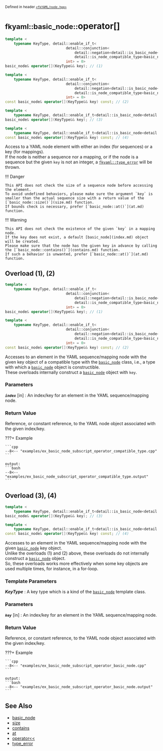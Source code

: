 <small>Defined in header [`<fkYAML/node.hpp>`](https://github.com/fktn-k/fkYAML/blob/develop/include/fkYAML/node.hpp)</small>

# <small>fkyaml::basic_node::</small>operator[]

```cpp
template <
    typename KeyType, detail::enable_if_t<
                            detail::conjunction<
                                detail::negation<detail::is_basic_node<KeyType>>,
                                detail::is_node_compatible_type<basic_node, KeyType>>::value,
                            int> = 0>
basic_node& operator[](KeyType&& key); // (1)

template <
    typename KeyType, detail::enable_if_t<
                            detail::conjunction<
                                detail::negation<detail::is_basic_node<KeyType>>,
                                detail::is_node_compatible_type<basic_node, KeyType>>::value,
                            int> = 0>
const basic_node& operator[](KeyType&& key) const; // (2)

template <
    typename KeyType, detail::enable_if_t<detail::is_basic_node<detail::remove_cvref_t<KeyType>>::value, int> = 0>
basic_node& operator[](KeyType&& key); // (3)

template <
    typename KeyType, detail::enable_if_t<detail::is_basic_node<detail::remove_cvref_t<KeyType>>::value, int> = 0>
const basic_node& operator[](KeyType&& key) const; // (4)
```

Access to a YAML node element with either an index (for sequences) or a key (for mappings).  
If the node is neither a sequence nor a mapping, or if the node is a sequence but the given `key` is not an integer, a [`fkyaml::type_error`](../exception/type_error.md) will be thrown.  

!!! Danger

    This API does not check the size of a sequence node before accessing the element.  
    To avoid undefined behaviors, please make sure the argument `key` is smaller than the actual sequence size with a return value of the [`basic_node::size()`](size.md) function.  
    If bounds check is necessary, prefer [`basic_node::at()`](at.md) function.

!!! Warning

    This API does not check the existence of the given `key` in a mapping node.  
    If the key does not exist, a default [basic_node](index.md) object will be created.  
    Please make sure that the node has the given key in advance by calling the [`basic_node::contains()`](contains.md) function.  
    If such a behavior is unwanted, prefer [`basic_node::at()`](at.md) function.

## Overload (1), (2)  

```cpp
template <
    typename KeyType, detail::enable_if_t<
                            detail::conjunction<
                                detail::negation<detail::is_basic_node<KeyType>>,
                                detail::is_node_compatible_type<basic_node, KeyType>>::value,
                            int> = 0>
basic_node& operator[](KeyType&& key); // (1)

template <
    typename KeyType, detail::enable_if_t<
                            detail::conjunction<
                                detail::negation<detail::is_basic_node<KeyType>>,
                                detail::is_node_compatible_type<basic_node, KeyType>>::value,
                            int> = 0>
const basic_node& operator[](KeyType&& key) const; // (2)
```

Accesses to an element in the YAML sequence/mapping node with the given key object of a compatible type with the [`basic_node`](index.md) class, i.e., a type with which a [`basic_node`](index.md) object is constructible.  
These overloads internally construct a [`basic_node`](index.md) object with `key`.  

### **Parameters**

***`index`*** [in]
:   An index/key for an element in the YAML sequence/mapping node.  

### **Return Value**

Reference, or constant reference, to the YAML node object associated with the given index/key.  

???+ Example

    ```cpp
    --8<-- "examples/ex_basic_node_subscript_operator_compatible_type.cpp"
    ```

    output:
    ```bash
    --8<-- "examples/ex_basic_node_subscript_operator_compatible_type.output"
    ```

## Overload (3), (4)

```cpp
template <
    typename KeyType, detail::enable_if_t<detail::is_basic_node<detail::remove_cvref_t<KeyType>>::value, int> = 0>
basic_node& operator[](KeyType&& key); // (3)

template <
    typename KeyType, detail::enable_if_t<detail::is_basic_node<detail::remove_cvref_t<KeyType>>::value, int> = 0>
const basic_node& operator[](KeyType&& key) const; // (4)
```

Accesses to an element in the YAML sequence/mapping node with the given [`basic_node`](index.md) key object.  
Unlike the overloads (1) and (2) above, these overloads do not internally construct a [`basic_node`](index.md) object.  
So, these overloads works more effectively when some key objects are used multiple times, for instance, in a for-loop.  

### **Template Parameters**

***KeyType***
:   A key type which is a kind of the [`basic_node`](index.md) template class.

### **Parameters**

***`key`*** [in]
:   An index/key for an element in the YAML sequence/mapping node.

### **Return Value**

Reference, or constant reference, to the YAML node object associated with the given index/key.  

???+ Example

    ```cpp
    --8<-- "examples/ex_basic_node_subscript_operator_basic_node.cpp"
    ```

    output:
    ```bash
    --8<-- "examples/ex_basic_node_subscript_operator_basic_node.output"
    ```

## **See Also**

* [basic_node](index.md)
* [size](size.md)
* [contains](contains.md)
* [at](at.md)
* [operator<<](insertion_operator.md)
* [type_error](../exception/type_error.md)
